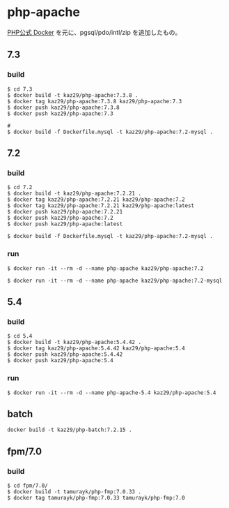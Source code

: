 # php-apache

[PHP公式 Docker](https://github.com/docker-library/php) を元に、pgsql/pdo/intl/zip を追加したもの。

## 7.3

### build 

```
$ cd 7.3
$ docker build -t kaz29/php-apache:7.3.8 .
$ docker tag kaz29/php-apache:7.3.8 kaz29/php-apache:7.3
$ docker push kaz29/php-apache:7.3.8
$ docker push kaz29/php-apache:7.3

#
$ docker build -f Dockerfile.mysql -t kaz29/php-apache:7.2-mysql .

```


## 7.2

### build 

```
$ cd 7.2
$ docker build -t kaz29/php-apache:7.2.21 .
$ docker tag kaz29/php-apache:7.2.21 kaz29/php-apache:7.2
$ docker tag kaz29/php-apache:7.2.21 kaz29/php-apache:latest
$ docker push kaz29/php-apache:7.2.21
$ docker push kaz29/php-apache:7.2
$ docker push kaz29/php-apache:latest

$ docker build -f Dockerfile.mysql -t kaz29/php-apache:7.2-mysql .

```

### run 

```
$ docker run -it --rm -d --name php-apache kaz29/php-apache:7.2

$ docker run -it --rm -d --name php-apache kaz29/php-apache:7.2-mysql
```

## 5.4

### build 

```
$ cd 5.4
$ docker build -t kaz29/php-apache:5.4.42 .
$ docker tag kaz29/php-apache:5.4.42 kaz29/php-apache:5.4
$ docker push kaz29/php-apache:5.4.42
$ docker push kaz29/php-apache:5.4
```

### run 

```
$ docker run -it --rm -d --name php-apache-5.4 kaz29/php-apache:5.4
```

## batch

```
docker build -t kaz29/php-batch:7.2.15 .
```

## fpm/7.0

### build

```
$ cd fpm/7.0/
$ docker build -t tamurayk/php-fmp:7.0.33 .
$ docker tag tamurayk/php-fmp:7.0.33 tamurayk/php-fmp:7.0
```